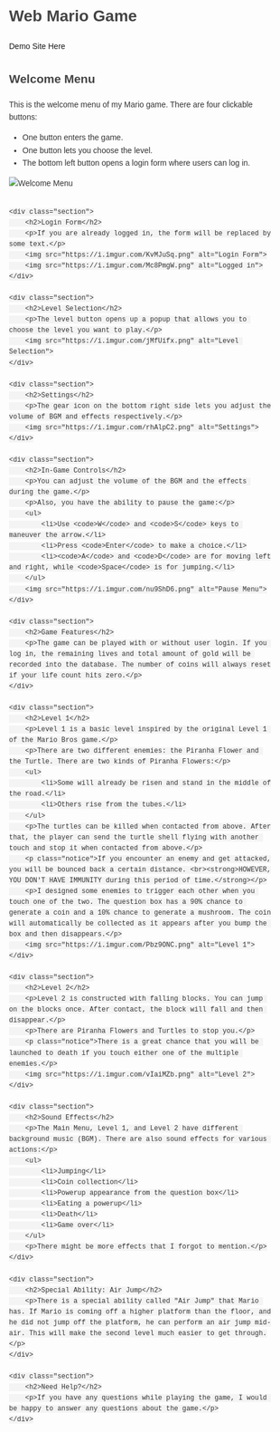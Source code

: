 
 <!DOCTYPE html>
<html lang="en">
<head>
    <meta charset="UTF-8">
    <meta name="viewport" content="width=device-width, initial-scale=1.0">
    <title>Web Mario Game</title>
    <style>
        body {
            font-family: Arial, sans-serif;
            line-height: 1.6;
            color: #333;
        }
        h1, h2 {
            color: #444;
        }
        .container {
            max-width: 800px;
            margin: 0 auto;
            padding: 20px;
        }
        img {
            max-width: 100%;
            height: auto;
        }
        .section {
            margin-bottom: 30px;
        }
        .notice {
            color: #f00;
            font-weight: bold;
        }
        code {
            background-color: #f4f4f4;
            padding: 2px 4px;
            border-radius: 3px;
            font-family: "Courier New", Courier, monospace;
        }
    </style>
</head>
<body>

<div class="container">
    <h1>Web Mario Game</h1>
    <a src="https://web-mario-47dc5.web.app/">Demo Site Here</a>
    <div class="section">
        <h2>Welcome Menu</h2>
        <p>This is the welcome menu of my Mario game. There are four clickable buttons:</p>
        <ul>
            <li>One button enters the game.</li>
            <li>One button lets you choose the level.</li>
            <li>The bottom left button opens a login form where users can log in.</li>
        </ul>
        <img src="https://i.imgur.com/6yiId9s.png" alt="Welcome Menu">
    </div>

    <div class="section">
        <h2>Login Form</h2>
        <p>If you are already logged in, the form will be replaced by some text.</p>
        <img src="https://i.imgur.com/KvMJuSq.png" alt="Login Form">
        <img src="https://i.imgur.com/Mc8PmgW.png" alt="Logged in">
    </div>

    <div class="section">
        <h2>Level Selection</h2>
        <p>The level button opens up a popup that allows you to choose the level you want to play.</p>
        <img src="https://i.imgur.com/jMfUifx.png" alt="Level Selection">
    </div>

    <div class="section">
        <h2>Settings</h2>
        <p>The gear icon on the bottom right side lets you adjust the volume of BGM and effects respectively.</p>
        <img src="https://i.imgur.com/rhAlpC2.png" alt="Settings">
    </div>

    <div class="section">
        <h2>In-Game Controls</h2>
        <p>You can adjust the volume of the BGM and the effects during the game.</p>
        <p>Also, you have the ability to pause the game:</p>
        <ul>
            <li>Use <code>W</code> and <code>S</code> keys to maneuver the arrow.</li>
            <li>Press <code>Enter</code> to make a choice.</li>
            <li><code>A</code> and <code>D</code> are for moving left and right, while <code>Space</code> is for jumping.</li>
        </ul>
        <img src="https://i.imgur.com/nu9ShD6.png" alt="Pause Menu">
    </div>

    <div class="section">
        <h2>Game Features</h2>
        <p>The game can be played with or without user login. If you log in, the remaining lives and total amount of gold will be recorded into the database. The number of coins will always reset if your life count hits zero.</p>
    </div>

    <div class="section">
        <h2>Level 1</h2>
        <p>Level 1 is a basic level inspired by the original Level 1 of the Mario Bros game.</p>
        <p>There are two different enemies: the Piranha Flower and the Turtle. There are two kinds of Piranha Flowers:</p>
        <ul>
            <li>Some will already be risen and stand in the middle of the road.</li>
            <li>Others rise from the tubes.</li>
        </ul>
        <p>The turtles can be killed when contacted from above. After that, the player can send the turtle shell flying with another touch and stop it when contacted from above.</p>
        <p class="notice">If you encounter an enemy and get attacked, you will be bounced back a certain distance. <br><strong>HOWEVER, YOU DON'T HAVE IMMUNITY during this period of time.</strong></p>
        <p>I designed some enemies to trigger each other when you touch one of the two. The question box has a 90% chance to generate a coin and a 10% chance to generate a mushroom. The coin will automatically be collected as it appears after you bump the box and then disappears.</p>
        <img src="https://i.imgur.com/Pbz9ONC.png" alt="Level 1">
    </div>

    <div class="section">
        <h2>Level 2</h2>
        <p>Level 2 is constructed with falling blocks. You can jump on the blocks once. After contact, the block will fall and then disappear.</p>
        <p>There are Piranha Flowers and Turtles to stop you.</p>
        <p class="notice">There is a great chance that you will be launched to death if you touch either one of the multiple enemies.</p>
        <img src="https://i.imgur.com/vIaiMZb.png" alt="Level 2">
    </div>

    <div class="section">
        <h2>Sound Effects</h2>
        <p>The Main Menu, Level 1, and Level 2 have different background music (BGM). There are also sound effects for various actions:</p>
        <ul>
            <li>Jumping</li>
            <li>Coin collection</li>
            <li>Powerup appearance from the question box</li>
            <li>Eating a powerup</li>
            <li>Death</li>
            <li>Game over</li>
        </ul>
        <p>There might be more effects that I forgot to mention.</p>
    </div>

    <div class="section">
        <h2>Special Ability: Air Jump</h2>
        <p>There is a special ability called "Air Jump" that Mario has. If Mario is coming off a higher platform than the floor, and he did not jump off the platform, he can perform an air jump mid-air. This will make the second level much easier to get through.</p>
    </div>

    <div class="section">
        <h2>Need Help?</h2>
        <p>If you have any questions while playing the game, I would be happy to answer any questions about the game.</p>
    </div>
</div>

</body>
</html>
